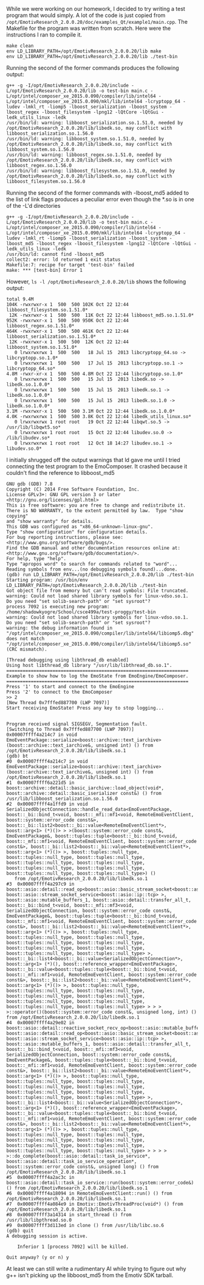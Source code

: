 <!-- 
.. title: Test EDK program mostly compiles so far
.. slug: test-edk-program-mostly-compiles-so-far
.. date: 2014-11-16 19:09:36 UTC-08:00
.. tags: linux,emotiv,sdk,compiling troubles,test program
.. link: 
.. description: 
.. type: text
.. author: phora
-->

While we were working on our homework, I decided to try writing a test program that would simply. A lot of the code is just copied from ```/opt/EmotivResearch_2.0.0.20/doc/examples_Qt/example1/main.cpp```. The Makefile for the program was written from scratch. Here were the instructions I ran to compile it.

	make clean
	env LD_LIBRARY_PATH=/opt/EmotivResearch_2.0.0.20/lib make
	env LD_LIBRARY_PATH=/opt/EmotivResearch_2.0.0.20/lib ./test-bin

Running the second of the former commands produces the following output:

	g++ -g -I/opt/EmotivResearch_2.0.0.20/include -L/opt/EmotivResearch_2.0.0.20/lib -o test-bin main.c -L/opt/intel/composer_xe_2015.0.090/compiler/lib/intel64 -L/opt/intel/composer_xe_2015.0.090/mkl/lib/intel64 -lcryptopp_64 -ludev -lmkl_rt -liomp5 -lboost_serialization -lboost_system -lboost_regex -lboost_filesystem -lpng12 -lQtCore -lQtGui -ledk_utils_linux -ledk 
	/usr/bin/ld: warning: libboost_serialization.so.1.51.0, needed by /opt/EmotivResearch_2.0.0.20/lib/libedk.so, may conflict with libboost_serialization.so.1.56.0
	/usr/bin/ld: warning: libboost_system.so.1.51.0, needed by /opt/EmotivResearch_2.0.0.20/lib/libedk.so, may conflict with libboost_system.so.1.56.0
	/usr/bin/ld: warning: libboost_regex.so.1.51.0, needed by /opt/EmotivResearch_2.0.0.20/lib/libedk.so, may conflict with libboost_regex.so.1.56.0
	/usr/bin/ld: warning: libboost_filesystem.so.1.51.0, needed by /opt/EmotivResearch_2.0.0.20/lib/libedk.so, may conflict with libboost_filesystem.so.1.56.0


Running the second of the former commands with -lboost_md5 added to the list of link flags produces a peculiar error even though the *.so is in one of the -L'd directories

	g++ -g -I/opt/EmotivResearch_2.0.0.20/include -L/opt/EmotivResearch_2.0.0.20/lib -o test-bin main.c -L/opt/intel/composer_xe_2015.0.090/compiler/lib/intel64 -L/opt/intel/composer_xe_2015.0.090/mkl/lib/intel64 -lcryptopp_64 -ludev -lmkl_rt -liomp5 -lboost_serialization -lboost_system -lboost_md5 -lboost_regex -lboost_filesystem -lpng12 -lQtCore -lQtGui -ledk_utils_linux -ledk 
	/usr/bin/ld: cannot find -lboost_md5
	collect2: error: ld returned 1 exit status
	Makefile:7: recipe for target 'test-bin' failed
	make: *** [test-bin] Error 1


However, ```ls -l /opt/EmotivResearch_2.0.0.20/lib``` shows the following output:

	total 9.4M
	104K -rwxrwxr-x 1  500  500 102K Oct 22 12:44 libboost_filesystem.so.1.51.0*
	 12K -rwxrwxr-x 1  500  500  11K Oct 22 12:44 libboost_md5.so.1.51.0*
	952K -rwxrwxr-x 1  500  500 950K Oct 22 12:44 libboost_regex.so.1.51.0*
	464K -rwxrwxr-x 1  500  500 461K Oct 22 12:44 libboost_serialization.so.1.51.0*
	 12K -rwxrwxr-x 1  500  500  12K Oct 22 12:44 libboost_system.so.1.51.0*
	   0 lrwxrwxrwx 1  500  500   18 Jul 15  2013 libcryptopp_64.so -> libcryptopp.so.1.0*
	   0 lrwxrwxrwx 1  500  500   17 Jul 15  2013 libcryptopp.so.1 -> libcryptopp_64.so*
	4.8M -rwxr-xr-x 1  500  500 4.8M Oct 22 12:44 libcryptopp.so.1.0*
	   0 lrwxrwxrwx 1  500  500   15 Jul 15  2013 libedk.so -> libedk.so.1.0.0*
	   0 lrwxrwxrwx 1  500  500   15 Jul 15  2013 libedk.so.1 -> libedk.so.1.0.0*
	   0 lrwxrwxrwx 1  500  500   15 Jul 15  2013 libedk.so.1.0 -> libedk.so.1.0.0*
	3.1M -rwxrwxr-x 1  500  500 3.1M Oct 22 12:44 libedk.so.1.0.0*
	4.0K -rwxrwxrwx 1  500  500 3.8K Oct 22 12:44 libedk_utils_linux.so*
	   0 lrwxrwxrwx 1 root root   19 Oct 22 12:44 libqwt.so.5 -> /usr/lib/libqwt5.so*
	   0 lrwxrwxrwx 1 root root   15 Oct 22 12:44 libudev.so.0 -> /lib/libudev.so*
	   0 lrwxrwxrwx 1 root root   12 Oct 18 14:27 libudev.so.1 -> libudev.so.0*

I initially shrugged off the output warnings that ld gave me until I tried connecting the test program to the EmoComposer. It crashed because it couldn't find the reference to libboost_md5

	GNU gdb (GDB) 7.8
	Copyright (C) 2014 Free Software Foundation, Inc.
	License GPLv3+: GNU GPL version 3 or later <http://gnu.org/licenses/gpl.html>
	This is free software: you are free to change and redistribute it.
	There is NO WARRANTY, to the extent permitted by law.  Type "show copying"
	and "show warranty" for details.
	This GDB was configured as "x86_64-unknown-linux-gnu".
	Type "show configuration" for configuration details.
	For bug reporting instructions, please see:
	<http://www.gnu.org/software/gdb/bugs/>.
	Find the GDB manual and other documentation resources online at:
	<http://www.gnu.org/software/gdb/documentation/>.
	For help, type "help".
	Type "apropos word" to search for commands related to "word"...
	Reading symbols from env...(no debugging symbols found)...done.
	(gdb) run LD_LIBRARY_PATH=/opt/EmotivResearch_2.0.0.20/lib ./test-bin
	Starting program: /usr/bin/env LD_LIBRARY_PATH=/opt/EmotivResearch_2.0.0.20/lib ./test-bin
	Got object file from memory but can't read symbols: File truncated.
	warning: Could not load shared library symbols for linux-vdso.so.1.
	Do you need "set solib-search-path" or "set sysroot"?
	process 7092 is executing new program: /home/shadowkyogre/School/csce499a/test-proggy/test-bin
	warning: Could not load shared library symbols for linux-vdso.so.1.
	Do you need "set solib-search-path" or "set sysroot"?
	warning: the debug information found in "/opt/intel/composer_xe_2015.0.090/compiler/lib/intel64/libiomp5.dbg" does not match "/opt/intel/composer_xe_2015.0.090/compiler/lib/intel64/libiomp5.so" (CRC mismatch).

	[Thread debugging using libthread_db enabled]
	Using host libthread_db library "/usr/lib/libthread_db.so.1".
	===================================================================
	Example to show how to log the EmoState from EmoEngine/EmoComposer.
	===================================================================
	Press '1' to start and connect to the EmoEngine                    
	Press '2' to connect to the EmoComposer                            
	>> 2
	[New Thread 0x7fffed887700 (LWP 7097)]
	Start receiving EmoState! Press any key to stop logging...


	Program received signal SIGSEGV, Segmentation fault.
	[Switching to Thread 0x7fffed887700 (LWP 7097)]
	0x00007ffff4a214c7 in void EmoEventPackage::serialize<boost::archive::text_iarchive>(boost::archive::text_iarchive&, unsigned int) () from /opt/EmotivResearch_2.0.0.20/lib/libedk.so.1
	(gdb) bt
	#0  0x00007ffff4a214c7 in void EmoEventPackage::serialize<boost::archive::text_iarchive>(boost::archive::text_iarchive&, unsigned int) () from /opt/EmotivResearch_2.0.0.20/lib/libedk.so.1
	#1  0x00007ffff6a221d5 in boost::archive::detail::basic_iarchive::load_object(void*, boost::archive::detail::basic_iserializer const&) () from /usr/lib/libboost_serialization.so.1.56.0
	#2  0x00007ffff4a1ffd9 in void SerializedObjectConnection::handle_read_data<EmoEventPackage, boost::_bi::bind_t<void, boost::_mfi::mf1<void, RemoteEmoEventClient, boost::system::error_code const&>, boost::_bi::list2<boost::_bi::value<RemoteEmoEventClient*>, boost::arg<1> (*)()> > >(boost::system::error_code const&, EmoEventPackage&, boost::tuples::tuple<boost::_bi::bind_t<void, boost::_mfi::mf1<void, RemoteEmoEventClient, boost::system::error_code const&>, boost::_bi::list2<boost::_bi::value<RemoteEmoEventClient*>, boost::arg<1> (*)()> >, boost::tuples::null_type, boost::tuples::null_type, boost::tuples::null_type, boost::tuples::null_type, boost::tuples::null_type, boost::tuples::null_type, boost::tuples::null_type, boost::tuples::null_type, boost::tuples::null_type>) ()
	   from /opt/EmotivResearch_2.0.0.20/lib/libedk.so.1
	#3  0x00007ffff4a297c9 in boost::asio::detail::read_op<boost::asio::basic_stream_socket<boost::asio::ip::tcp, boost::asio::stream_socket_service<boost::asio::ip::tcp> >, boost::asio::mutable_buffers_1, boost::asio::detail::transfer_all_t, boost::_bi::bind_t<void, boost::_mfi::mf3<void, SerializedObjectConnection, boost::system::error_code const&, EmoEventPackage&, boost::tuples::tuple<boost::_bi::bind_t<void, boost::_mfi::mf1<void, RemoteEmoEventClient, boost::system::error_code const&>, boost::_bi::list2<boost::_bi::value<RemoteEmoEventClient*>, boost::arg<1> (*)()> >, boost::tuples::null_type, boost::tuples::null_type, boost::tuples::null_type, boost::tuples::null_type, boost::tuples::null_type, boost::tuples::null_type, boost::tuples::null_type, boost::tuples::null_type, boost::tuples::null_type> >, boost::_bi::list4<boost::_bi::value<SerializedObjectConnection*>, boost::arg<1> (*)(), boost::reference_wrapper<EmoEventPackage>, boost::_bi::value<boost::tuples::tuple<boost::_bi::bind_t<void, boost::_mfi::mf1<void, RemoteEmoEventClient, boost::system::error_code const&>, boost::_bi::list2<boost::_bi::value<RemoteEmoEventClient*>, boost::arg<1> (*)()> >, boost::tuples::null_type, boost::tuples::null_type, boost::tuples::null_type, boost::tuples::null_type, boost::tuples::null_type, boost::tuples::null_type, boost::tuples::null_type, boost::tuples::null_type, boost::tuples::null_type> > > > >::operator()(boost::system::error_code const&, unsigned long, int) () from /opt/EmotivResearch_2.0.0.20/lib/libedk.so.1
	#4  0x00007ffff4a29e02 in boost::asio::detail::reactive_socket_recv_op<boost::asio::mutable_buffers_1, boost::asio::detail::read_op<boost::asio::basic_stream_socket<boost::asio::ip::tcp, boost::asio::stream_socket_service<boost::asio::ip::tcp> >, boost::asio::mutable_buffers_1, boost::asio::detail::transfer_all_t, boost::_bi::bind_t<void, boost::_mfi::mf3<void, SerializedObjectConnection, boost::system::error_code const&, EmoEventPackage&, boost::tuples::tuple<boost::_bi::bind_t<void, boost::_mfi::mf1<void, RemoteEmoEventClient, boost::system::error_code const&>, boost::_bi::list2<boost::_bi::value<RemoteEmoEventClient*>, boost::arg<1> (*)()> >, boost::tuples::null_type, boost::tuples::null_type, boost::tuples::null_type, boost::tuples::null_type, boost::tuples::null_type, boost::tuples::null_type, boost::tuples::null_type, boost::tuples::null_type, boost::tuples::null_type> >, boost::_bi::list4<boost::_bi::value<SerializedObjectConnection*>, boost::arg<1> (*)(), boost::reference_wrapper<EmoEventPackage>, boost::_bi::value<boost::tuples::tuple<boost::_bi::bind_t<void, boost::_mfi::mf1<void, RemoteEmoEventClient, boost::system::error_code const&>, boost::_bi::list2<boost::_bi::value<RemoteEmoEventClient*>, boost::arg<1> (*)()> >, boost::tuples::null_type, boost::tuples::null_type, boost::tuples::null_type, boost::tuples::null_type, boost::tuples::null_type, boost::tuples::null_type, boost::tuples::null_type, boost::tuples::null_type, boost::tuples::null_type> > > > > >::do_complete(boost::asio::detail::task_io_service*, boost::asio::detail::task_io_service_operation*, boost::system::error_code const&, unsigned long) () from /opt/EmotivResearch_2.0.0.20/lib/libedk.so.1
	#5  0x00007ffff4a2ac3c in boost::asio::detail::task_io_service::run(boost::system::error_code&) () from /opt/EmotivResearch_2.0.0.20/lib/libedk.so.1
	#6  0x00007ffff4a18094 in RemoteEmoEventClient::run() () from /opt/EmotivResearch_2.0.0.20/lib/libedk.so.1
	#7  0x00007ffff4a084e9 in Emotiv::EmotivThreadProc(void*) () from /opt/EmotivResearch_2.0.0.20/lib/libedk.so.1
	#8  0x00007ffff3a14314 in start_thread () from /usr/lib/libpthread.so.0
	#9  0x00007ffff3d113ed in clone () from /usr/lib/libc.so.6
	(gdb) quit
	A debugging session is active.

		Inferior 1 [process 7092] will be killed.

	Quit anyway? (y or n) y

At least we can still write a rudimentary AI while trying to figure out why g++ isn't picking up the libboost_md5 from the Emotiv SDK tarball.
